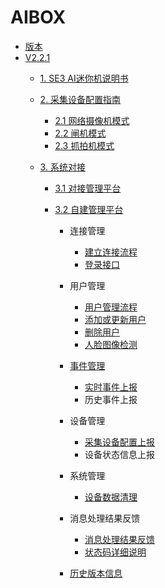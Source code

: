 # AIBOX

- [版本](README.md)
- [V2.2.1](zh/V2R2C01_README.md)
  - [1. SE3 AI迷你机说明书](zh/V2R2C01/api-lie-biao/SE3-AI-Mini-ji-shuo-ming-shu/README.md)
  
  - [2. 采集设备配置指南](zh/V2R2C01/api-lie-biao/xi-tong-pei-zhi-zhi-nang/README.md)
    - [2.1 网络摄像机模式](zh/V2R2C01/api-lie-biao/xi-tong-pei-zhi-zhi-nang/wang-luo-she-xiang-ji-mo-shi/README.md)
    - [2.2 闸机模式](zh/V2R2C01/api-lie-biao/xi-tong-pei-zhi-zhi-nang/zha-ji-mo-shi/README.md)
    - [2.3 抓拍机模式](zh/V2R2C01/api-lie-biao/xi-tong-pei-zhi-zhi-nang/zhua-pai-ji-mo-shi/README.md)
    
  - [3. 系统对接](zh/V2R2C01/api-lie-biao/xi-tong-dui-jie-shuo-ming-shu/README.md)
    - [3.1 对接管理平台](zh/V2R2C01/api-lie-biao/xi-tong-dui-jie-shuo-ming-shu/dui-jie-guan-li-ping-tai/README.md)
    
    - [3.2 自建管理平台](zh/V2R2C01/api-lie-biao/xi-tong-dui-jie-shuo-ming-shu/dui-jie-SE3-he-zi/README.md)
      - 连接管理
        - [建立连接流程](zh/V2R2C01/api-lie-biao/1.-ji-yu-rabbit-mq-de-duan-yun-dui-jie-shuo-ming/2.-mq-jie-kou-liu-cheng-shuo-ming/2.1-jian-li-lian-jie.md)
        - [登录接口](zh/V2R2C01/api-lie-biao/1.-ji-yu-rabbit-mq-de-duan-yun-dui-jie-shuo-ming/4.-guan-li-ping-tai-xi-tong-deng-lu-jie-kou.md)
      - 用户管理
        - [用户管理流程](zh/V2R2C01/api-lie-biao/1.-ji-yu-rabbit-mq-de-duan-yun-dui-jie-shuo-ming/2.-mq-jie-kou-liu-cheng-shuo-ming/2.2-yong-hu-guan-li.md)
        - [添加或更新用户](zh/V2R2C01/api-lie-biao/1.-ji-yu-rabbit-mq-de-duan-yun-dui-jie-shuo-ming/5.-mq-ming-ling-jie-kou-xiang-xi-shuo-ming/5.1-yong-hu-guan-li-mq-xiao-xi/5.1.1-tian-jia-huo-geng-xin-yong-hu-addusersplus.md)
        - [删除用户](zh/V2R2C01/api-lie-biao/1.-ji-yu-rabbit-mq-de-duan-yun-dui-jie-shuo-ming/5.-mq-ming-ling-jie-kou-xiang-xi-shuo-ming/5.1-yong-hu-guan-li-mq-xiao-xi/5.1.2-shan-chu-yong-hu-deleteusers.md)
        - [人脸图像检测](zh/V2R2C01/api-lie-biao/1.-ji-yu-rabbit-mq-de-duan-yun-dui-jie-shuo-ming/5.-mq-ming-ling-jie-kou-xiang-xi-shuo-ming/5.3-ren-lian-tu-pian-zhi-liang-jian-ce-fiqamq-xiao-xi.md)
      - [事件管理](zh/V2R2C01\api-lie-biao/1.-ji-yu-rabbit-mq-de-duan-yun-dui-jie-shuo-ming/7.-she-bei-shang-bao-xin-xi-de-jie-kou-gui-fan/README.md)
        - [实时事件上报](zh/V2R2C01/api-lie-biao/1.-ji-yu-rabbit-mq-de-duan-yun-dui-jie-shuo-ming/7.-she-bei-shang-bao-xin-xi-de-jie-kou-gui-fan/7.1-shi-shi-shi-jian-shang-bao-nei-rong.md)
        - 历史事件上报
      - 设备管理
        - [采集设备配置上报](zh/V2R2C01/api-lie-biao/1.-ji-yu-rabbit-mq-de-duan-yun-dui-jie-shuo-ming/7.-she-bei-shang-bao-xin-xi-de-jie-kou-gui-fan/7.2-she-bei-cao-zuo-shi-jian-shang-bao.md)
        - 设备状态信息上报
      - 系统管理
        - [设备数据清理](zh/V2R2C01/api-lie-biao/1.-ji-yu-rabbit-mq-de-duan-yun-dui-jie-shuo-ming/5.-mq-ming-ling-jie-kou-xiang-xi-shuo-ming/5.2-she-bei-shu-ju-qing-li-mq-xiao-xi.md)
      - 消息处理结果反馈
        - [消息处理结果反馈](zh/V2R2C01/api-lie-biao/1.-ji-yu-rabbit-mq-de-duan-yun-dui-jie-shuo-ming/5.-mq-ming-ling-jie-kou-xiang-xi-shuo-ming/5.4-mq-zhi-hang-jie-guo-fan-hui-jie-kou.md)
        - [状态码详细说明](zh/V2R2C01/api-lie-biao/1.-ji-yu-rabbit-mq-de-duan-yun-dui-jie-shuo-ming/3.-zhuang-tai-ma-xiang-xi-shuo-ming.md)
      
      - [历史版本信息](zh/V2R2C01/api-lie-biao/1.-ji-yu-rabbit-mq-de-duan-yun-dui-jie-shuo-ming/README.md)
    

